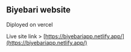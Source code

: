 ## Biyebari website

Diployed on vercel 

Live site link > [https://biyebariapp.netlify.app/](https://biyebariapp.netlify.app/)

